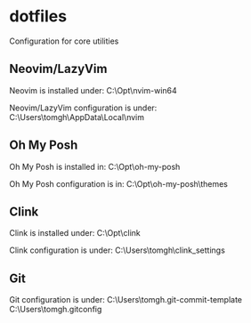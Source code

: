 # dotfiles
Configuration for core utilities

## Neovim/LazyVim

Neovim is installed under:
C:\Opt\nvim-win64

Neovim/LazyVim configuration is under:
C:\Users\tomgh\AppData\Local\nvim

## Oh My Posh

Oh My Posh is installed in:
C:\Opt\oh-my-posh

Oh My Posh configuration is in:
C:\Opt\oh-my-posh\themes

## Clink

Clink is installed under:
C:\Opt\clink

Clink configuration is under:
C:\Users\tomgh\clink_settings

## Git

Git configuration is under:
C:\Users\tomgh\.git-commit-template
C:\Users\tomgh\.gitconfig

